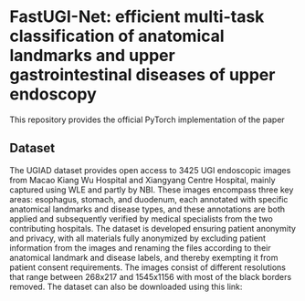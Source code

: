 # FastUGI-Net: efficient multi-task classification of anatomical landmarks and upper gastrointestinal diseases of upper endoscopy
This repository provides the official PyTorch implementation of the paper 



## Dataset
The UGIAD dataset provides open access to 3425 UGI endoscopic images from Macao Kiang Wu Hospital and Xiangyang Centre Hospital, mainly captured using WLE and partly by NBI. These images encompass three key areas: esophagus, stomach, and duodenum, each annotated with specific anatomical landmarks and disease types, and these annotations are both applied and subsequently verified by medical specialists from the two contributing hospitals. The dataset is developed ensuring patient anonymity and privacy, with all materials fully anonymized by excluding patient information from the images and renaming the files according to their anatomical landmark and disease labels, and thereby exempting it from patient consent requirements. The images consist of different resolutions that range between 268x217 and 1545x1156 with most of the black borders removed. 
The dataset can also be downloaded using this link: 
